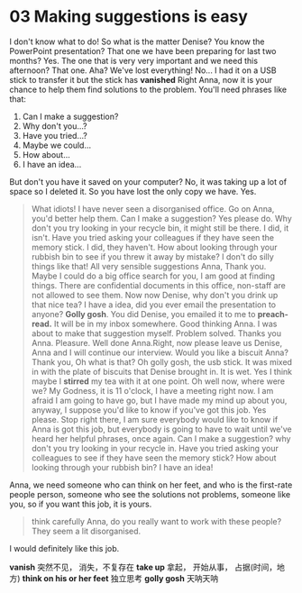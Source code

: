# 03 Making suggestions is easy

I don't know what to do!
So what is the matter Denise?
You know the PowerPoint presentation?
That one we have been preparing for last two months?
Yes.
The one that is very very important and we need this afternoon?
That one. Aha?
We've lost everything!
No...
I had it on a USB stick to transfer it but the stick has **vanished**
Right Anna, now it is your chance to help them find solutions to the problem. You'll need phrases like that:
1. Can I make a suggestion?
2. Why don't you...?
3. Have you tried...?
4. Maybe we could...
5. How about...
6. I have an idea...

But don't you have it saved on your computer?
No, it was taking up a lot of space so I deleted it.
So you have lost the only copy we have.
Yes.
> What idiots! I have never seen a disorganised office. Go on Anna, you'd better help them.
Can I make a suggestion?
Yes please do.
Why don't you try looking in your recycle bin, it might still be there.
I did, it isn't.
Have you tried asking your colleagues if they have seen the memory stick.  I did, they haven't.
How about looking through your rubbish bin to see if you threw it away by mistake?
I don't do silly things like that!
All very sensible suggestions Anna, Thank you.
Maybe I could do a big office search for you, I am good at finding things.
There are confidential documents in this office, non-staff are not allowed to see them.
Now now Denise, why don't you drink up that nice tea?
I have a idea, did you ever email the presentation to anyone?
**Golly gosh**. You did Denise, you emailed it to me to **preach-read.** It will be in my inbox somewhere. Good thinking Anna.
I was about to make that suggestion myself.
Problem solved. Thanks you Anna. Pleasure.
Well done Anna.Right, now please leave us Denise, Anna and I will continue our interview.
Would you like a biscuit Anna?
Thank you, Oh what is that?
Oh golly gosh, the usb stick. It was mixed in with the plate of biscuits that Denise brought in.
It is wet. Yes I think maybe I **stirred** my tea with it at one point. Oh well now, where were we?
My Godness, it is 11 o'clock, I have a meeting right now. I am afraid I am going to have go, but I have made my mind up about you, anyway, I suppose you'd like to know if you've got this job. Yes please.
> Stop right there, I am sure everybody would like to know if Anna is got this job, but everybody is going to have to wait until we've heard her helpful phrases, once again.
> Can I make a suggestion?
> why don't you try looking in your recycle in.
> Have you tried asking your colleagues to see if they have seen the memory stick?
> How about looking through your rubbish bin?
> I have an idea!

Anna, we need someone who can think on her feet, and who is the first-rate people person, someone who see the solutions not problems, someone like you, so if you want this job, it is yours.

> think carefully Anna, do you really want to work with these people? They seem a lit disorganised.

I would definitely like this job.


**vanish** 突然不见， 消失，不复存在 
**take up** 拿起， 开始从事， 占据(时间，地方)
**think on his or her feet** 独立思考
**golly gosh** 天呐天呐
